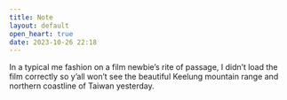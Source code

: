 ```yaml
---
title: Note
layout: default
open_heart: true
date: 2023-10-26 22:18
---
```


In a typical me fashion on a film newbie’s rite of passage, I didn’t load the film correctly so y’all won’t see the beautiful Keelung mountain range and northern coastline of Taiwan yesterday.
